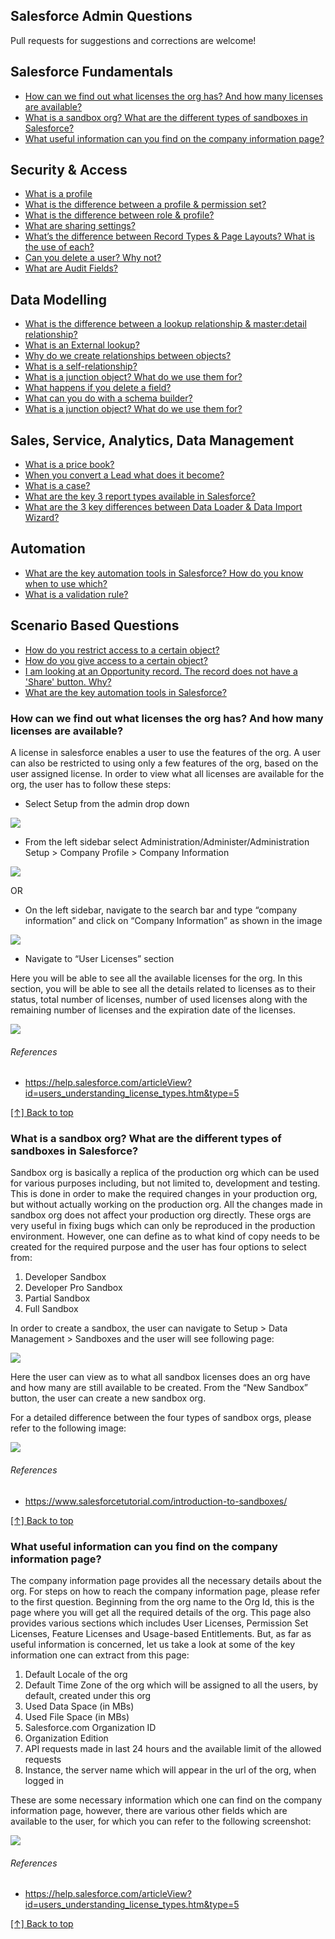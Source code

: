## Salesforce Admin Questions

Pull requests for suggestions and corrections are welcome!

## Salesforce Fundamentals
* [How can we find out what licenses the org has? And how many licenses are available?](#how-can-we-find-out-what-licenses-the-org-has-and-how-many-licenses-are-available)
* [What is a sandbox org? What are the different types of sandboxes in Salesforce?](#What-is-a-sandbox-org?-What-are-the-different-types-of-sandboxes-in-Salesforce?)
* [What useful information can you find on the company information page?](#What-useful-information-can-you-find-on-the-company-information-page?)

## Security & Access
* [What is a profile](#describe-z-index-and-how-stacking-context-is-formed)
* [What is the difference between a profile & permission set?](#describe-block-formatting-context-bfc-and-how-it-works)
* [What is the difference between role & profile?](#what-are-the-various-clearing-techniques-and-which-is-appropriate-for-what-context)
* [What are sharing settings?](#describe-z-index-and-how-stacking-context-is-formed)
* [What’s the difference between Record Types & Page Layouts? What is the use of each?](#what-is-css-selector-specificity-and-how-does-it-work)
* [Can you delete a user? Why not?](#what-is-css-selector-specificity-and-how-does-it-work)
* [What are Audit Fields?](#whats-the-difference-between-resetting-and-normalizing-css-which-would-you-choose-and-why)

## Data Modelling
* [What is the difference between a lookup relationship & master:detail relationship?](#how-would-you-approach-fixing-browser-specific-styling-issues)
* [What is an External lookup?](#what-are-the-different-ways-to-visually-hide-content-and-make-it-available-only-for-screen-readers)
* [Why do we create relationships between objects?](#explain-css-sprites-and-how-you-would-implement-them-on-a-page-or-site)
* [What is a self-relationship?](#how-do-you-serve-your-pages-for-feature-constrained-browsers-what-techniquesprocesses-do-you-use)
* [What is a junction object? What do we use them for?](#are-you-familiar-with-styling-svg)
* [What happens if you delete a field?](#have-you-used-or-implemented-media-queries-or-mobile-specific-layoutscss)
* [What can you do with a schema builder?](#have-you-used-or-implemented-media-queries-or-mobile-specific-layoutscss)
* [What is a junction object? What do we use them for?](#are-you-familiar-with-styling-svg)

## Sales, Service, Analytics, Data Management
* [What is a price book?](#are-you-familiar-with-styling-svg)
* [When you convert a Lead what does it become?](#are-you-familiar-with-styling-svg)
* [What is a case?](#are-you-familiar-with-styling-svg)
* [What are the key 3 report types available in Salesforce?](#what-are-some-of-the-gotchas-for-writing-efficient-css)
* [What are the 3 key differences between Data Loader & Data Import Wizard?](#are-you-familiar-with-styling-svg)

## Automation
* [What are the key automation tools in Salesforce? How do you know when to use which?](#what-are-some-of-the-gotchas-for-writing-efficient-css)
* [What is a validation rule?](#what-are-some-of-the-gotchas-for-writing-efficient-css)


## Scenario Based Questions
* [How do you restrict access to a certain object?](#what-are-some-of-the-gotchas-for-writing-efficient-css)
* [How do you give access to a certain object?](#what-are-some-of-the-gotchas-for-writing-efficient-css)
* [I am looking at an Opportunity record. The record does not have a 'Share' button. Why?](#what-are-some-of-the-gotchas-for-writing-efficient-css)
* [What are the key automation tools in Salesforce?](#what-are-some-of-the-gotchas-for-writing-efficient-css)


### How can we find out what licenses the org has? And how many licenses are available?
A license in salesforce enables a user to use the features of the org. A user can also be restricted to using only a few features of the org, based on the user assigned license. In order to view what all licenses are available for the org, the user has to follow these steps:

- Select Setup from the admin drop down

<img src="/assets/Setup.png">

- From the left sidebar select Administration/Administer/Administration Setup > Company Profile > Company Information

<img src="/assets/Company profile drop down.png">

OR
- On the left sidebar, navigate to the search bar and type “company information” and click on “Company Information” as shown in the image

<img src="/assets/search bar.png">

- Navigate to “User Licenses” section

Here you will be able to see all the available licenses for the org. In this section, you will be able to see all the details related to licenses as to their status, total number of licenses, number of used licenses along with the remaining number of licenses and the expiration date of the licenses.

<img src="/assets/available licenses.png">

###### References

* https://help.salesforce.com/articleView?id=users_understanding_license_types.htm&type=5

[[↑] Back to top](#salesforce-admin-questions)

### What is a sandbox org? What are the different types of sandboxes in Salesforce?
Sandbox org is basically a replica of the production org which can be used for various purposes including, but not limited to, development and testing. This is done in order to make the required changes in your production org, but without actually working on the production org. All the changes made in sandbox org does not affect your production org directly. These orgs are very useful in fixing bugs which can only be reproduced in the production environment. However, one can define as to what kind of copy needs to be created for the required purpose and the user has four options to select from:

1) Developer Sandbox
2) Developer Pro Sandbox
3) Partial Sandbox
4) Full Sandbox

In order to create a sandbox, the user can navigate to Setup > Data Management > Sandboxes and the user will see following page:

<img src="/assets/sandbox.png">

Here the user can view as to what all sandbox licenses does an org have and how many are still available to be created. From the “New Sandbox” button, the user can create a new sandbox org.

For a detailed difference between the four types of sandbox orgs, please refer to the following image:

<img src="/assets/types of sandboxes.png">

###### References

* https://www.salesforcetutorial.com/introduction-to-sandboxes/

[[↑] Back to top](#salesforce-admin-questions)

### What useful information can you find on the company information page?
The company information page provides all the necessary details about the org. For steps on how to reach the company information page, please refer to the first question. Beginning from the org name to the Org Id, this is the page where you will get all the required details of the org. This page also provides various sections which includes User Licenses, Permission Set Licenses, Feature Licenses and Usage-based Entitlements. But, as far as useful information is concerned, let us take a look at some of the key information one can extract from this page:

1) Default Locale of the org
2) Default Time Zone of the org which will be assigned to all the users, by default, created under this org
3) Used Data Space (in MBs)
4) Used File Space (in MBs)
5) Salesforce.com Organization ID
6) Organization Edition
7) API requests made in last 24 hours and the available limit of the allowed requests
8) Instance, the server name which will appear in the url of the org, when logged in

These are some necessary information which one can find on the company information page, however, there are various other fields which are available to the user, for which you can refer to the following screenshot:

<img src="/assets/organization information.png">

###### References

* https://help.salesforce.com/articleView?id=users_understanding_license_types.htm&type=5

[[↑] Back to top](#salesforce-admin-questions)